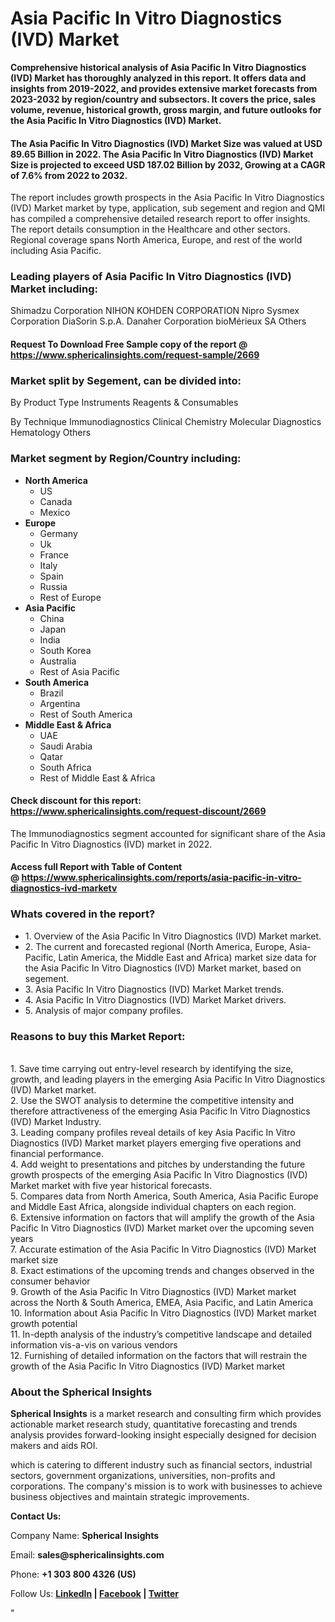 <h1 class="news-post-title">Asia Pacific In Vitro Diagnostics (IVD) Market</h1>
<p><strong>Comprehensive historical analysis of Asia Pacific In Vitro Diagnostics (IVD) Market has thoroughly analyzed in this report. It offers data and insights from 2019-2022, and provides extensive market forecasts from 2023-2032 by region/country and subsectors. It covers the price, sales volume, revenue, historical growth, gross margin, and future outlooks for the Asia Pacific In Vitro Diagnostics (IVD) Market.</strong></p>
<h4><strong>The Asia Pacific In Vitro Diagnostics (IVD) Market Size was valued at USD 89.65 Billion in 2022. The Asia Pacific In Vitro Diagnostics (IVD) Market Size is projected to exceed USD 187.02 Billion by 2032, Growing at a CAGR of 7.6% from 2022 to 2032. </strong></h4>
<p>The report includes growth prospects in the Asia Pacific In Vitro Diagnostics (IVD) Market market by type, application, sub segement and region and QMI has compiled a comprehensive detailed research report to offer insights. The report details consumption in the Healthcare and other sectors. Regional coverage spans North America, Europe, and rest of the world including Asia Pacific.</p>
<h3><strong>Leading players of Asia Pacific In Vitro Diagnostics (IVD) Market including:</strong></h3>
<p>Shimadzu Corporation NIHON KOHDEN CORPORATION Nipro Sysmex Corporation DiaSorin S.p.A. Danaher Corporation bioM&eacute;rieux SA Others</p>
<h4>Request To Download Free Sample copy of the report  @ <a href="https://www.sphericalinsights.com/request-sample/2669">https://www.sphericalinsights.com/request-sample/2669</a></h4>
<h3><strong>Market split by Segement, can be divided into:</strong></h3>
<p>By Product Type Instruments Reagents &amp; Consumables</p>
<p>By Technique Immunodiagnostics Clinical Chemistry Molecular Diagnostics Hematology Others</p>
<h3><strong>Market segment by Region/Country including:</strong></h3>
<ul>
<li><strong>North America</strong>
<ul>
<li>US</li>
<li>Canada</li>
<li>Mexico</li>
</ul>
</li>
<li><strong>Europe</strong>
<ul>
<li>Germany</li>
<li>Uk</li>
<li>France</li>
<li>Italy</li>
<li>Spain</li>
<li>Russia</li>
<li>Rest of Europe</li>
</ul>
</li>
<li><strong>Asia Pacific</strong>
<ul>
<li>China</li>
<li>Japan</li>
<li>India</li>
<li>South Korea</li>
<li>Australia</li>
<li>Rest of Asia Pacific</li>
</ul>
</li>
<li><strong>South America</strong>
<ul>
<li>Brazil</li>
<li>Argentina</li>
<li>Rest of South America</li>
</ul>
</li>
<li><strong>Middle East &amp; Africa</strong>
<ul>
<li>UAE</li>
<li>Saudi Arabia</li>
<li>Qatar</li>
<li>South Africa</li>
<li>Rest of Middle East &amp; Africa</li>
</ul>
</li>
</ul>
<h4>Check discount for this report: <a href="https://www.sphericalinsights.com/request-discount/2669">https://www.sphericalinsights.com/request-discount/2669</a></h4>
<p>The Immunodiagnostics segment accounted for significant share of the Asia Pacific In Vitro Diagnostics (IVD) market in 2022.</p>
<h4>Access full Report with Table of Content @&nbsp;<a href="https://www.sphericalinsights.com/reports/asia-pacific-in-vitro-diagnostics-ivd-marketv">https://www.sphericalinsights.com/reports/asia-pacific-in-vitro-diagnostics-ivd-marketv</a>&nbsp;</h4>
<h3><strong>Whats covered in the report?</strong></h3>
<ul>
<li>1. Overview of the Asia Pacific In Vitro Diagnostics (IVD) Market market.</li>
<li>2. The current and forecasted regional (North America, Europe, Asia-Pacific, Latin America, the Middle East and Africa) market size data for the Asia Pacific In Vitro Diagnostics (IVD) Market market, based on segement.</li>
<li>3. Asia Pacific In Vitro Diagnostics (IVD) Market Market trends.</li>
<li>4. Asia Pacific In Vitro Diagnostics (IVD) Market Market drivers.</li>
<li>5. Analysis of major company profiles.</li>
</ul>
<h3><strong>Reasons to buy this Market Report:</strong></h3>
<p><br /> 1. Save time carrying out entry-level research by identifying the size, growth, and leading players in the emerging Asia Pacific In Vitro Diagnostics (IVD) Market market.<br /> 2. Use the SWOT analysis to determine the competitive intensity and therefore attractiveness of the emerging Asia Pacific In Vitro Diagnostics (IVD) Market Industry.<br /> 3. Leading company profiles reveal details of key Asia Pacific In Vitro Diagnostics (IVD) Market market players emerging five operations and financial performance.<br /> 4. Add weight to presentations and pitches by understanding the future growth prospects of the emerging Asia Pacific In Vitro Diagnostics (IVD) Market market with five year historical forecasts.<br /> 5. Compares data from North America, South America, Asia Pacific Europe and Middle East Africa, alongside individual chapters on each region.<br /> 6. Extensive information on factors that will amplify the growth of the Asia Pacific In Vitro Diagnostics (IVD) Market market over the upcoming seven years<br /> 7. Accurate estimation of the Asia Pacific In Vitro Diagnostics (IVD) Market market size <br /> 8. Exact estimations of the upcoming trends and changes observed in the consumer behavior <br /> 9. Growth of the Asia Pacific In Vitro Diagnostics (IVD) Market market across the North &amp; South America, EMEA, Asia Pacific, and Latin America<br /> 10. Information about Asia Pacific In Vitro Diagnostics (IVD) Market market growth potential<br /> 11. In-depth analysis of the industry&rsquo;s competitive landscape and detailed information vis-a-vis on various vendors<br /> 12. Furnishing of detailed information on the factors that will restrain the growth of the Asia Pacific In Vitro Diagnostics (IVD) Market market</p>
<h3><strong>About the Spherical Insights</strong></h3>
<p><strong>Spherical Insights</strong> is a market research and consulting firm which provides actionable market research study, quantitative forecasting and trends analysis provides forward-looking insight especially designed for decision makers and aids ROI.</p>
<p>which is catering to different industry such as financial sectors, industrial sectors, government organizations, universities, non-profits and corporations. The company's mission is to work with businesses to achieve business objectives and maintain strategic improvements.</p>
<p><strong>Contact Us:</strong></p>
<p>Company Name: <strong>Spherical Insights</strong></p>
<p>Email: <strong>sales@sphericalinsights.com</strong></p>
<p>Phone: <strong>+1 303 800 4326 (US)</strong></p>
<p>Follow Us: <strong><a href="https://www.linkedin.com/company/spherical-insight/"><u>LinkedIn</u></a> | <a href="https://www.facebook.com/sphericalinsights22"><u>Facebook</u></a> | <a href="https://twitter.com/SInsights_US"><u>Twitter</u></a></strong></p>
<p>"</p>
